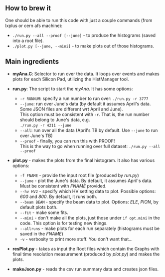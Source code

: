 ## How to brew it

One should be able to run this code with just a couple commands (from lxplus or cern afs machine):
* ```./run.py --all --proof [--june]``` - to produce the histograms (saved into a root file).
* ```./plot.py [--june, --mini]``` - to make plots out of those histograms.

## Main ingredients

* **myAna.C**: Selector to run over the data. It loops over events
and makes plots for each Silicon Pad, utilizing the HistManager tool.

* **run.py**: The script to start the *myAna*. It has some options:
  - ```-r RUNNUM```: specify a run number to run over: ```./run.py -r 3777```  
  - ```--june```: run over June's data (by default it assumes April's
data. Some JSON files are different wrt April and June).  
This option must be consistent with ```-r```. That is, the run number
should belong to June's data, e.g.  
```./run.py -r 4211 --june```  
  - ```--all```: run over all the data (April's TB by default. Use
```--june``` to run over June's TB)  
  - ```--proof``` - finally, you can run this with PROOF!  
This is the way to go when running over full dataset: ```./run.py --all --proof```  

* **plot.py** - makes the plots from the final histogram. It also has various options:
  * ```-f FNAME``` - provide the input root file (produced by *run.py*)  
  * ```--june```   - plot the June's data. By default, it assumes April's data. Must be consistent with *FNAME* provided.
  * ```--hv HV2``` - specify which HV setting data to plot. Possible options: *600* and *800*. By default, it runs both.
  * ```--beam BEAM``` - specify the beam data to plot. Options: *ELE*, *PION*, by default plots both.
  * ```--fit```   - make some fits.
  * ```--mini``` - don't make all the plots, just those under ```if opt.mini``` in the code. This option is for testing new things.
  * ```--allruns```   - make plots for each run separately (histograms must be saved in the *FNAME*)  
  * ```-v```   - verbosity to print more stuff. You don't want that...  

* **resPlot.py** - takes as input the Root files which contain the
  Graphs with final time resolution measurement (produced by *plot.py*) and makes the plots.

* **makeJson.py** - reads the csv run summary data and creates json
  files.

